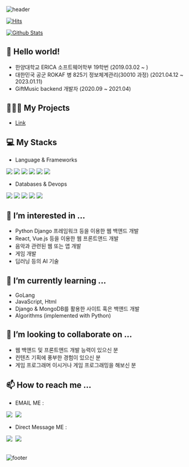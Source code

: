 ![header](https://capsule-render.vercel.app/api?type=waving&color=timeGradient&height=300&section=header&text=JunHyeok%20Lee&fontSize=90&animation=fadeIn)



[![Hits](https://hits.seeyoufarm.com/api/count/incr/badge.svg?url=https%3A%2F%2Fgithub.com%2Fbnbong%2Fhit-counter&count_bg=%2379C83D&title_bg=%23555555&icon=&icon_color=%23E7E7E7&title=hits&edge_flat=false)](https://hits.seeyoufarm.com)


[![Github Stats](https://github-readme-stats.vercel.app/api?username=bnbong&count_private=true&theme=dark)](https://github.com/anuraghazra/github-readme-stats)

## 👋 Hello world!

 - 한양대학교 ERICA 소프트웨어학부 19학번 (2019.03.02 ~ )
 - 대한민국 공군 ROKAF 병 825기 정보체계관리(30010 과정) (2021.04.12 ~ 2023.01.11)
 - GiftMusic backend 개발자 (2020.09 ~ 2021.04)

## 🧑🏻‍💻 My Projects

 - [Link](https://github.com/bnbong/bnbong.github.io)

## 💻 My Stacks
  
  - Language & Frameworks
<div>
  <img src="https://img.shields.io/badge/Python-3776AB?style=flat-square&logo=Python&logoColor=white"/>
  <img src="https://img.shields.io/badge/C-A8B9CC?style=flat-square&logo=C&logoColor=white"/>
  <img src="https://img.shields.io/badge/Java-F7DF1E?style=flat-square&logo=Java&logoColor=black"/>
  <img src="https://img.shields.io/badge/Django-092E20?style=flat-square&logo=Django&logoColor=white"/>
  <img src="https://img.shields.io/badge/Android%20Studio-FFFFFF?style=flat-square&logo=Android%20Studio"/>
  <img src="https://img.shields.io/badge/elasticsearch-005571?style=flat-square&logo=elasticsearch&logoColor=white"/>
</div>

  - Databases & Devops
<div>
  <img src="https://img.shields.io/badge/MongoDB-f5f5dc?style=flat-square&logo=MongoDB&logoColor=green"/>
  <img src="https://img.shields.io/badge/Mysql-E6B91E?style=flat-square&logo=MySql&logoColor=white"/>
  <img src="https://img.shields.io/badge/PostgreSQL-f5f5dc?style=flat-square&logo=PostgreSQL"/>
  <img src="https://img.shields.io/badge/Github-092E20?style=flat-square&logo=Github&logoColor=white"/>
  <img src="https://img.shields.io/badge/Git-F05032?style=flat-square&logo=Git&logoColor=white"/>
</div>
 
## 👀 I’m interested in ...

 - Python Django 프레임워크 등을 이용한 웹 백앤드 개발
 - React, Vue.js 등을 이용한 웹 프론트앤드 개발
 - 음악과 관련된 웹 또는 앱 개발
 - 게임 개발
 - 딥러닝 등의 AI 기술

## 🌱 I’m currently learning ...

 - GoLang
 - JavaScript, Html
 - Django & MongoDB를 활용한 사이트 혹은 백앤드 개발
 - Algorithms (implemented with Python)

## 💞️ I’m looking to collaborate on ...

 - 웹 백앤드 및 프론트앤드 개발 능력이 있으신 분
 - 컨텐츠 기획에 풍부한 경험이 있으신 분
 - 게임 프로그래머 이시거나 게임 프로그래밍을 해보신 분

## 📫 How to reach me ...

 - EMAIL ME : 
<div>
   <a href="mailto:bbbong9@gmail.com"><img src="https://img.shields.io/badge/Gmail-d14836?style=flat-square&logo=Gmail&logoColor=white&link=bbbong9@gmail.com"/></a>&nbsp
   <a href="mailto:bnbong@naver.com"><img src="https://img.shields.io/badge/Naver-2DB400?style=flat-square&logo=Naver&logoColor=white&link=bnbong@naver.com"/></a>&nbsp
</div>

 - Direct Message ME : 
<div>
   <a href="https://www.instagram.com/j_hyeok__lee/?hl=ko"><img src="https://img.shields.io/badge/Instagram-E4405F?style=flat-square&logo=Instagram&logoColor=white&link=https://www.instagram.com/j_hyeok__lee/?hl=ko"/></a>&nbsp
   <a href="https://www.facebook.com/profile.php?id=100007712465866"><img src="https://img.shields.io/badge/Facebook-3b5998?style=flat-square&logo=Facebook&logoColor=white&link=https://www.facebook.com/profile.php?id=100007712465866"/></a>&nbsp
</div>
<br>


![footer](https://capsule-render.vercel.app/api?section=footer&type=waving&color=timeGradient)

<!---
bnbong/bnbong is a ✨ special ✨ repository because its `README.md` (this file) appears on your GitHub profile.
You can click the Preview link to take a look at your changes.
--->
